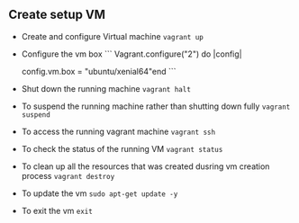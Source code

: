 ## Create setup VM

- Create and configure Virtual machine `vagrant up`
- Configure the vm box ``` Vagrant.configure("2") do |config|

  config.vm.box = "ubuntu/xenial64"end ```
- Shut down the running machine `vagrant halt`
- To suspend the running machine rather than shutting down fully `vagrant suspend`
- To access the running vagrant machine `vagrant ssh`
- To check the status of the running VM `vagrant status`
- To clean up all the resources that was created dusring vm creation process `vagrant destroy`
- To update the vm `sudo apt-get update -y`
- To exit the vm `exit`
